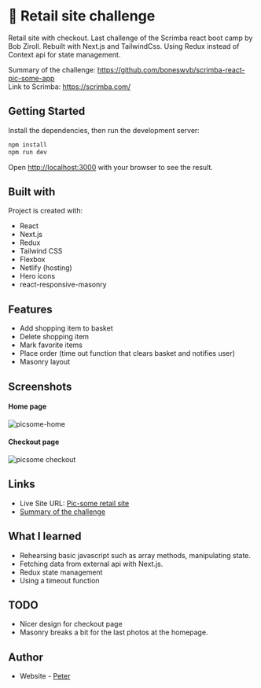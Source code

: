 # 🛒 Retail site challenge
Retail site with checkout. Last challenge of the Scrimba react boot camp by Bob Ziroll. Rebuilt with Next.js and TailwindCss. Using Redux instead of Context api for state management.

Summary of the challenge: https://github.com/boneswvb/scrimba-react-pic-some-app <br />
Link to Scrimba: https://scrimba.com/

## Getting Started
Install the dependencies, then run the development server:

```bash
npm install
npm run dev
```
Open [http://localhost:3000](http://localhost:3000) with your browser to see the result.
 
## Built with

Project is created with:

- React
- Next.js
- Redux
- Tailwind CSS
- Flexbox
- Netlify (hosting)
- Hero icons
- react-responsive-masonry

## Features

- Add shopping item to basket
- Delete shopping item 
- Mark favorite items
- Place order (time out function that clears basket and notifies user)
- Masonry layout
 

## Screenshots

#### Home page
 ![picsome-home](https://user-images.githubusercontent.com/17027312/151837965-90758638-47f8-4e98-8568-bb5704603ca8.png)

 #### Checkout page
![picsome checkout](https://user-images.githubusercontent.com/17027312/150189630-b5980b20-e140-47ec-b0a8-553cd79b2017.png)


## Links
- Live Site URL: [Pic-some retail site](https://picsome-onlinestore.netlify.app/)
- [Summary of the challenge](https://github.com/boneswvb/scrimba-react-pic-some-app)

## What I learned
- Rehearsing basic javascript such as array methods, manipulating state.
- Fetching data from external api with Next.js.
- Redux state management
- Using a timeout function

## TODO

- Nicer design for checkout page
- Masonry breaks a bit for the last photos at the homepage.



## Author

- Website - [Peter](https://petere-portfolio-2.vercel.app/)
